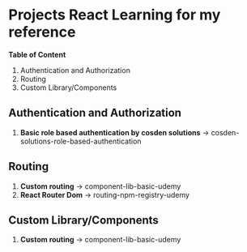 # Projects React Learning for my reference

**Table of Content**
1. Authentication and Authorization
2. Routing
3. Custom Library/Components

## Authentication and Authorization
1. **Basic role based authentication by cosden solutions** -> cosden-solutions-role-based-authentication

## Routing
1. **Custom routing** -> component-lib-basic-udemy
2. **React Router Dom** -> routing-npm-registry-udemy

## Custom Library/Components
1. **Custom routing** -> component-lib-basic-udemy